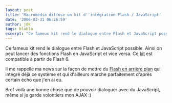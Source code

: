 ```yaml
---
layout: post
title: 'Macromedia diffuse un kit d''intégration Flash / JavaScript'
date: '2006-03-31 06:26:59'
author: j0k
tags: blabla
excerpt: "Ce fameux kit rend le dialogue entre Flash et JavaScript possible. Ainsi on peut lancer des fonctions Flash en JavaScript et vice versa.   Ce [kit](http://osflash.org/doku.php?id=flashjs) est compatible à partir de Flash 6.  \n  \nIl me rappelle ma news sur la façon de mettre du [Flash en arrière      …"
---
```


Ce fameux kit rend le dialogue entre Flash et JavaScript possible. Ainsi on peut lancer des fonctions Flash en JavaScript et vice versa.   Ce [kit](http://osflash.org/doku.php?id=flashjs) est compatible à partir de Flash 6.

Il me rappelle ma news sur la façon de mettre du [Flash en arrière plan](http://www.j0k3r.net/news-placer-une-animation-flash-en-arriere-plan-988.html) qui intégré déjà ce système et qui d'ailleurs marche parfaitement d'après certain écho que j'en ai eu.

Bref voilà une bonne chose que de pouvoir dialoguer avec du JavaScript, même si je garde volontiers mon AJAX :)
